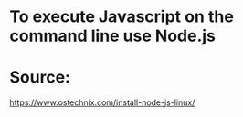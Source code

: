# To execute Javascript on the command line use Node.js
# Source:
https://www.ostechnix.com/install-node-js-linux/
